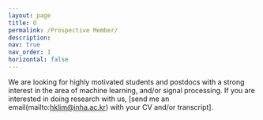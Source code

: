 ```yaml
---
layout: page
title: O
permalink: /Prospective Member/
description: 
nav: true
nav_order: 1
horizontal: false
---
```


We are looking for highly motivated students and postdocs with a strong interest in the area of  machine learning, and/or signal processing. If you are interested in doing research with us, [send me an email(mailto:hklim@inha.ac.kr) with your CV and/or transcript].
